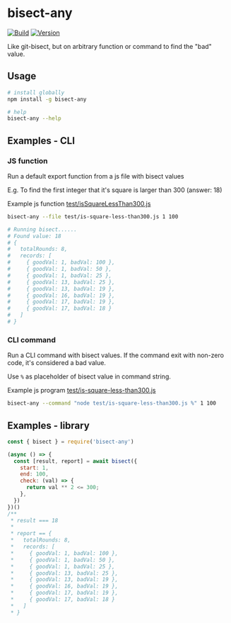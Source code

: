 # bisect-any

[![Build](https://github.com/chauchakching/bisect-any/actions/workflows/build.yml/badge.svg)](https://github.com/chauchakching/bisect-any/actions/workflows/build.yml) [![Version](https://img.shields.io/npm/v/bisect-any.svg)](https://www.npmjs.com/package/bisect-any) 


Like git-bisect, but on arbitrary function or command to find the "bad" value.

## Usage

```bash
# install globally
npm install -g bisect-any

# help
bisect-any --help

```

## Examples - CLI

### JS function

Run a default export function from a js file with bisect values

E.g. To find the first integer that it's square is larger than 300 (answer: 18)

Example js function [test/isSquareLessThan300.js](./test/isSquareLessThan300.js)

```bash
bisect-any --file test/is-square-less-than300.js 1 100

# Running bisect...... 
# Found value: 18
# {
#   totalRounds: 8,
#   records: [
#     { goodVal: 1, badVal: 100 },
#     { goodVal: 1, badVal: 50 },
#     { goodVal: 1, badVal: 25 },
#     { goodVal: 13, badVal: 25 },
#     { goodVal: 13, badVal: 19 },
#     { goodVal: 16, badVal: 19 },
#     { goodVal: 17, badVal: 19 },
#     { goodVal: 17, badVal: 18 }
#   ]
# }
```

### CLI command

Run a CLI command with bisect values. If the command exit with non-zero code, it's considered a bad value.

Use `%` as placeholder of bisect value in command string.

Example js program [test/is-square-less-than300.js](./test/is-square-less-than300.js)

```bash
bisect-any --command "node test/is-square-less-than300.js %" 1 100
```

## Examples - library

```js
const { bisect } = require('bisect-any')

(async () => {
  const [result, report] = await bisect({
    start: 1,
    end: 100,
    check: (val) => {
      return val ** 2 <= 300;
    },
  })
})()
/**
 * result === 18
 * 
 * report == {
 *   totalRounds: 8,
 *   records: [
 *     { goodVal: 1, badVal: 100 },
 *     { goodVal: 1, badVal: 50 },
 *     { goodVal: 1, badVal: 25 },
 *     { goodVal: 13, badVal: 25 },
 *     { goodVal: 13, badVal: 19 },
 *     { goodVal: 16, badVal: 19 },
 *     { goodVal: 17, badVal: 19 },
 *     { goodVal: 17, badVal: 18 }
 *   ]
 * }
```